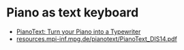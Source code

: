 # Piano as text keyboard

- [PianoText: Turn your Piano into a Typewriter](http://www.annafeit.de/pianotext/)
- [resources.mpi-inf.mpg.de/pianotext/PianoText_DIS14.pdf](http://resources.mpi-inf.mpg.de/pianotext/PianoText_DIS14.pdf)